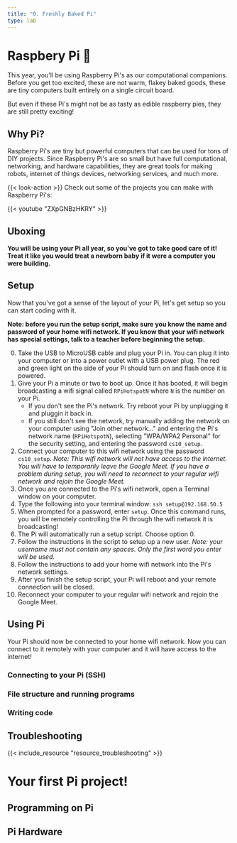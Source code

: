 ```yaml
---
title: "0. Freshly Baked Pi"
type: lab
---
```


# Raspbery Pi 🥧
This year, you'll be using Raspberry Pi's as our computational companions. Before you get too excited, these
are not warm, flakey baked goods, these are tiny computers built entirely on a single circuit board.

But even if these Pi's might not be as tasty as edible raspberry pies, they are still pretty exciting!

## Why Pi?
Raspberry Pi's are tiny but powerful computers that can be used for tons of DIY projects. Since Raspberry
Pi's are so small but have full computational, networking, and hardware capabilities, they are great tools
for making robots, internet of things devices, networking services, and much more.

{{< look-action >}} Check out some of the projects you can make with Raspberry Pi's:

{{< youtube "ZXpGNBzHKRY" >}}

## Uboxing

**You will be using your Pi all year, so you've got to take good care of it! Treat it like you would treat
a newborn baby if it were a computer you were building.**

## Setup
Now that you've got a sense of the layout of your Pi, let's get setup so you can start coding with it.

**Note: before you run the setup script, make sure you know the name and password of your home wifi network.
If you know that your wifi network has special settings, talk to a teacher before beginning the setup.**

0. Take the USB to MicroUSB cable and plug your Pi in. You can plug it into your computer or into a power
outlet with a USB power plug. The red and green light on the side of your Pi should turn on and flash once
it is powered.
0. Give your Pi a minute or two to boot up. Once it has booted, it will begin broadcasting a wifi signal called
`RPiHotspotN` where `N` is the number on your Pi.
    - If you don't see the Pi's network. Try reboot your Pi by unplugging it and pluggin it back in.
    - If you still don't see the network, try manually adding the network on your computer using "Join other network..."
    and entering the Pi's network name (`RPiHotspotN`), selecting "WPA/WPA2 Personal" for the security setting, and
    entering the password `cs10_setup`.
0. Connect your computer to this wifi network using the password `cs10_setup`. *Note: This wifi network will not
have access to the internet. You will have to temporarily leave the Google Meet. If you have a problem during setup,
you will need to reconnect to your regular wifi network and rejoin the Google Meet.*
0. Once you are connected to the Pi's wifi network, open a Terminal window on your computer.
0. Type the following into your terminal window: `ssh setup@192.168.50.5`
0. When prompted for a password, enter `setup`. Once this command runs, you will be remotely controlling the Pi through the wifi network it is broadcasting!
0. The Pi will automatically run a setup script. Choose option 0.
0. Follow the instructions in the script to setup up a new user. *Note: your username must not contain any spaces. Only
the first word you enter will be used.*
0. Follow the instructions to add your home wifi network into the Pi's network settings.
0. After you finish the setup script, your Pi will reboot and your remote connection will be closed.
0. Reconnect your computer to your regular wifi network and rejoin the Google Meet.

## Using Pi
Your Pi should now be connected to your home wifi network. Now you can connect to it remotely with your computer and 
it will have access to the internet!

### Connecting to your Pi (SSH)

### File structure and running programs

### Writing code

## Troubleshooting

{{< include_resource "resource_troubleshooting" >}}

# Your first Pi project!

## Programming on Pi

## Pi Hardware
